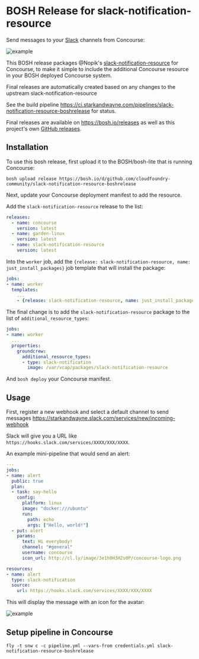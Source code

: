 BOSH Release for slack-notification-resource
============================================

Send messages to your [Slack](https://slack.com) channels from Concourse:

![example](http://cl.ly/image/1k44412g3i3E/slack_notification.png)

This BOSH release packages @Nopik's [slack-notification-resource](https://github.com/Nopik/slack-notification-resource) for Concourse, to make it simple to include the additional Concourse resource in your BOSH deployed Concourse system.

Final releases are automatically created based on any changes to the upstream slack-notification-resource

See the build pipeline https://ci.starkandwayne.com/pipelines/slack-notification-resource-boshrelease for status.

Final releases are available on https://bosh.io/releases as well as this project's own [GitHub releases](https://github.com/cloudfoundry-community/slack-notification-resource-boshrelease/releases).

Installation
------------

To use this bosh release, first upload it to the BOSH/bosh-lite that is running Concourse:

```
bosh upload release https://bosh.io/d/github.com/cloudfoundry-community/slack-notification-resource-boshrelease
```

Next, update your Concourse deployment manifest to add the resource.

Add the `slack-notification-resource` release to the list:

```yaml
releases:
  - name: concourse
    version: latest
  - name: garden-linux
    version: latest
  - name: slack-notification-resource
    version: latest
```

Into the `worker` job, add the `{release: slack-notification-resource, name: just_install_packages}` job template that will install the package:

```yaml
jobs:
- name: worker
  templates:
    ...
    - {release: slack-notification-resource, name: just_install_packages}
```

The final change is to add the `slack-notification-resource` package to the list of `additional_resource_types`:

```yaml
jobs:
- name: worker
  ...
  properties:
    groundcrew:
      additional_resource_types:
      - type: slack-notification
        image: /var/vcap/packages/slack-notification-resource
```

And `bosh deploy` your Concourse manifest.

Usage
-----

First, register a new webhook and select a default channel to send messages https://starkandwayne.slack.com/services/new/incoming-webhook

Slack will give you a URL like `https://hooks.slack.com/services/XXXX/XXX/XXXX`.

An example mini-pipeline that would send an alert:

```yaml
---
jobs:
- name: alert
  public: true
  plan:
  - task: say-hello
    config:
      platform: linux
      image: "docker:///ubuntu"
      run:
        path: echo
        args: ["Hello, world!"]
  - put: alert
    params:
      text: Hi everybody!
      channel: "#general"
      username: concourse
      icon_url: http://cl.ly/image/3e1h0H3H2s0P/concourse-logo.png

resources:
- name: alert
  type: slack-notification
  source:
    url: https://hooks.slack.com/services/XXXX/XXX/XXXX
```

This will display the message with an icon for the avatar:

![example](http://cl.ly/image/1k44412g3i3E/slack_notification.png)

Setup pipeline in Concourse
---------------------------

```
fly -t snw c -c pipeline.yml --vars-from credentials.yml slack-notification-resource-boshrelease
```
